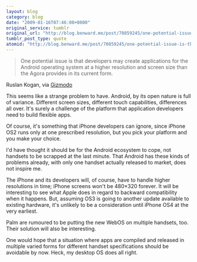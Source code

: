 ```yaml
---
layout: blog
category: blog
date: "2009-01-16T07:46:00+0000"
original_service: tumblr
original_url: "http://blog.benward.me/post/70859245/one-potential-issue-is-that-developers-may-create"
tumblr_post_type: quote
atomid: "http://blog.benward.me/post/70859245/one-potential-issue-is-that-developers-may-create"
---
```

> One potential issue is that developers may create applications for the Android operating system at a higher resolution and screen size than the Agora provides in its current form.

Ruslan Kogan, via <a href="http://i.gizmodo.com/5132708/kogan-agora-the-australian-android-phone-delayed-indefinitely">Gizmodo</a>

This seems like a strange problem to have. Android, by its open nature is full of variance. Different screen sizes, different touch capabilities, differences all over. It's surely a challenge of the platform that application developers need to build flexible apps.

Of course, it's something that iPhone developers can ignore, since iPhone OS2 runs only at one prescribed resolution, but you pick your platform and you make your choice.

I'd have thought it should be for the Android ecosystem to cope, not handsets to be scrapped at the last minute. That Android has these kinds of problems already, with only one handset actually released to market, does not inspire me.

The iPhone and its developers will, of course, have to handle higher resolutions in time; iPhone screens won't be 480×320 forever. It will be interesting to see what Apple does in regard to backward compatibility when it happens. But, assuming OS3 is going to another update available to existing hardware, it's unlikely to be a consideration until iPhone OS4 at the very earliest.

Palm are rumoured to be putting the new WebOS on multiple handsets, too. Their solution will also be interesting.

One would hope that a situation where apps are compiled and released in multiple varied forms for different handset specifications should be avoidable by now. Heck, my desktop OS does all right.